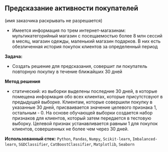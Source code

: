 ## Предсказание активности покупателей
(имя заказчика раскрывать не разрешается)

- Имеется информация по трем интернет-магазинам: мультикатегорийный магазин с посещаемостью более 8 млн сессий в месяц, магазин одежды, маленький магазин подарков. В них есть обезличенная история покупок клиентов за определенный период

**Задача:**
- Создать решение для предсказания, совершит ли покупатель повторную покупку в течение ближайших 30 дней

**Метод решения**
- статический: из выборки выделены последние 30 дней, в которые помещена информация обо всех клиентах, которые присутстсвуют в предыдущей выборке. Клиентам, которые совершили покупку в указанные 30 дней, присваивается значение целевого признака 1, остальным - 0. На основе обучающей выборки создается набор признаков для клиентов, который затем передается в тестовую выборку. Целевой признак устанавливается равным 1 для покупок клиентов, совершенных не более чем через 30 дней.

**Использованный стек:**
`Python`, `Pandas`, `Numpy`, `Scikit-learn`, `Imbalanced-learn`, `SGDClassifier`, `CatBoostClassifier`, `Matplotlib`, `Seaborn`
